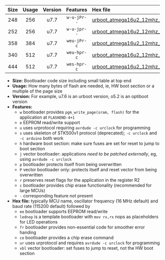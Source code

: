 |Size|Usage|Version|Features|Hex file|
|:-:|:-:|:-:|:-:|:--|
|248|256|u7.7|`w-u-jPr--`|[urboot_atmega16u2_12mhz_19200bps_lednop_ur_vbl.hex](https://raw.githubusercontent.com/stefanrueger/urboot.hex/main/mcus/atmega16u2/fcpu_12mhz/19200_bps/urboot_atmega16u2_12mhz_19200bps_lednop_ur_vbl.hex)|
|252|256|u7.7|`w-u-jpr--`|[urboot_atmega16u2_12mhz_19200bps_lednop_fr_ur_vbl.hex](https://raw.githubusercontent.com/stefanrueger/urboot.hex/main/mcus/atmega16u2/fcpu_12mhz/19200_bps/urboot_atmega16u2_12mhz_19200bps_lednop_fr_ur_vbl.hex)|
|358|384|u7.7|`weu-jPr-c`|[urboot_atmega16u2_12mhz_19200bps_ee_lednop_fr_ce_ur_vbl.hex](https://raw.githubusercontent.com/stefanrueger/urboot.hex/main/mcus/atmega16u2/fcpu_12mhz/19200_bps/urboot_atmega16u2_12mhz_19200bps_ee_lednop_fr_ce_ur_vbl.hex)|
|340|512|u7.7|`weu-hpr-c`|[urboot_atmega16u2_12mhz_19200bps_ee_lednop_fr_ce_ur.hex](https://raw.githubusercontent.com/stefanrueger/urboot.hex/main/mcus/atmega16u2/fcpu_12mhz/19200_bps/urboot_atmega16u2_12mhz_19200bps_ee_lednop_fr_ce_ur.hex)|
|444|512|u7.7|`wes-hpr-c`|[urboot_atmega16u2_12mhz_19200bps_ee_lednop_fr_ce.hex](https://raw.githubusercontent.com/stefanrueger/urboot.hex/main/mcus/atmega16u2/fcpu_12mhz/19200_bps/urboot_atmega16u2_12mhz_19200bps_ee_lednop_fr_ce.hex)|

- **Size:** Bootloader code size including small table at top end
- **Usage:** How many bytes of flash are needed, ie, HW boot section or a multiple of the page size
- **Version:** For example, u7.6 is an urboot version, o5.2 is an optiboot version
- **Features:**
  + `w` bootloader provides `pgm_write_page(sram, flash)` for the application at `FLASHEND-4+1`
  + `e` EEPROM read/write support
  + `u` uses urprotocol requiring `avrdude -c urclock` for programming
  + `s` uses skeleton of STK500v1 protocol (deprecated); `-c urclock` and `-c arduino` both work
  + `h` hardware boot section: make sure fuses are set for reset to jump to boot section
  + `j` vector bootloader: applications *need to be patched externally*, eg, using `avrdude -c urclock`
  + `p` bootloader protects itself from being overwritten
  + `P` vector bootloader only: protects itself and reset vector from being overwritten
  + `r` preserves reset flags for the application in the register R2
  + `c` bootloader provides chip erase functionality (recommended for large MCUs)
  + `-` corresponding feature not present
- **Hex file:** typically MCU name, oscillator frequency (16 MHz default) and baud rate (115200 default) followed by
  + `ee` bootloader supports EEPROM read/write
  + `lednop` is a template bootloader with `mov rx,rx` nops as placeholders for LED operations
  + `fr` bootloader provides non-essential code for smoother error handing
  + `ce` bootloader provides a chip erase command
  + `ur` uses urprotocol and requires `avrdude -c urclock` for programming
  + `vbl` vector bootloader: set fuses to jump to reset, not the HW boot section
